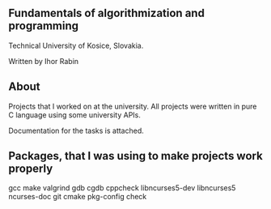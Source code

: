 ## Fundamentals of algorithmization and programming 
Technical University of Kosice, Slovakia.

Written by Ihor Rabin

## About
Projects that I worked on at the university. All projects were written in pure C language using some university APIs.

Documentation for the tasks is attached.

## Packages, that I was using to make projects work properly

gcc make valgrind gdb cgdb cppcheck libncurses5-dev libncurses5 ncurses-doc git cmake pkg-config check
